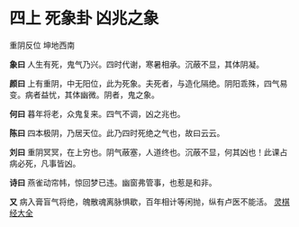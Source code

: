 # 四上 死象卦 凶兆之象

重阴反位 坤地西南

**象曰** 人生有死，鬼气乃兴。四时代谢，寒暑相承。沉蔽不显，其体阴凝。

**颜曰** 上有重阴，中无阳位，此为死象。夫死者，与造化隔绝。阴阳乖殊，四气易变。病者益忧，其体幽微。阴者，鬼之象。

**何曰** 暮年将老，众鬼复来。四气不调，凶之兆也。

**陈曰** 四本极阴，乃居天位。此乃四时死绝之气也，故曰云云。

**刘曰** 重阴冥冥，在上穷也。阴气蔽塞，人道终也。沉蔽不显，何其凶也！此课占病必死，凡事皆凶。

**诗曰** 燕雀动帘帏，惊回梦已违。幽窗弗管事，也惹是和非。

**又** 病入膏盲气将绝，魄散魂离脉惧歇，百年相计等闲抛，纵有卢医不能活。
[灵棋经大全](README.md)
